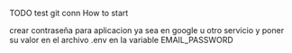 TODO
test git conn
How to start

crear contraseña para aplicacion ya sea en google u otro servicio y poner su valor en el archivo .env en la variable EMAIL_PASSWORD
